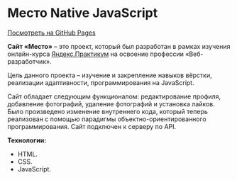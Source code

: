 # Место Native JavaScript

[Посмотреть на GitHub Pages](https://stdkvb.github.io/mesto/)

**Сайт «Место»** – это проект, который был разработан в рамках изучения
онлайн-курса [Яндекс.Практикум](https://practicum.yandex.ru/) на освоение профессии «Веб-разработчик».

Цель данного проекта – изучение и закрепление навыков вёрстки, реализации адаптивности, программирования на JavaScript.

Сайт обладает следующим функционалом: редактирование профиля, добавление фотографий, удаление фотографий и установка
лайков. Было произведено изменение внутреннего кода, который теперь реализован с помощью парадигмы
объектно-ориентированного программирования. Сайт подключен к серверу по API.

**Технологии:**

* HTML.
* CSS.
* JavaScript.


